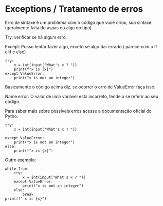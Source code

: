 # Exceptions / Tratamento de erros
Erro de sintaxe é um problema com o código que você criou, sua sintaxe. (geralmente falta de aspas ou algo do tipo) 

Try: verificar se há algum erro.

Except: Posso tentar fazer algo, exceto se algo dar errado ( parece com o if elif e else) 

    try:
        x = int(input("What's x ? "))
        print(f"x is {x}")
    except ValueError:
        print("x is not an integer")
Basicamente o código acima diz, se ocorrer o erro de ValueError faça isso.

Name error: O valor de uma variável está incorreto, tende a se referir ao seu código.

Para saber mais sobre possíveis erros acesse a documentação oficial do Pytho.

    try:
        x = int(input("What's x ? "))
        
    except ValueError:
        print("x is not an integer")
    else:
        print(f"x is {x}")

Outro exemplo: 

    while True:
        try:
            x = int(input("What's x ? "))
        except ValueError:
            print("x is not an integer")
        else:
            break
    print(f" x is {x}")


    
